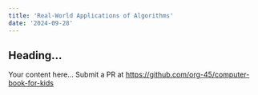 ```yaml
---
title: 'Real-World Applications of Algorithms'
date: '2024-09-28'
---
```


## Heading...
Your content here...
Submit a PR at https://github.com/org-45/computer-book-for-kids
